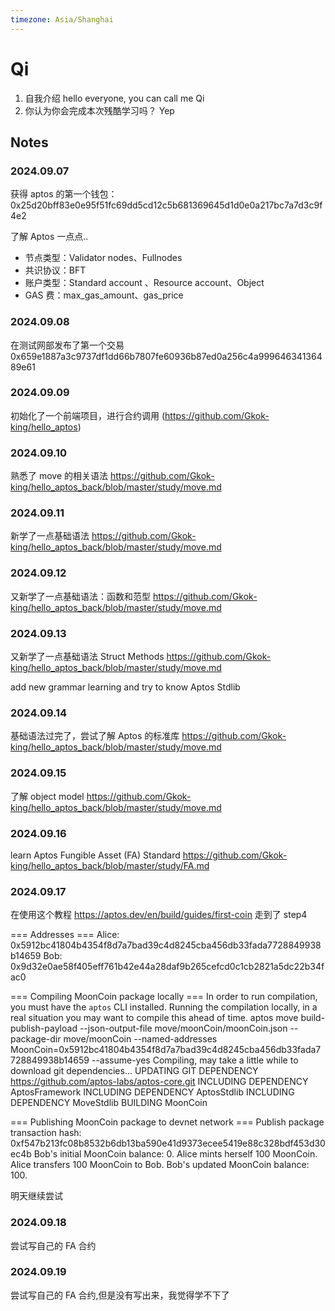 ```yaml
---
timezone: Asia/Shanghai
---
```


# Qi

1. 自我介绍 hello everyone, you can call me Qi
2. 你认为你会完成本次残酷学习吗？ Yep

## Notes

<!-- Content_START -->

### 2024.09.07

获得 aptos 的第一个钱包：0x25d20bff83e0e95f51fc69dd5cd12c5b681369645d1d0e0a217bc7a7d3c9f4e2

了解 Aptos 一点点..

- 节点类型：Validator nodes、Fullnodes
- 共识协议：BFT
- 账户类型：Standard account 、Resource account、Object
- GAS 费：max_gas_amount、gas_price

### 2024.09.08

在测试网部发布了第一个交易
0x659e1887a3c9737df1dd66b7807fe60936b87ed0a256c4a99964634136489e61

### 2024.09.09

初始化了一个前端项目，进行合约调用
(https://github.com/Gkok-king/hello_aptos)

### 2024.09.10

熟悉了 move 的相关语法
https://github.com/Gkok-king/hello_aptos_back/blob/master/study/move.md

### 2024.09.11

新学了一点基础语法
https://github.com/Gkok-king/hello_aptos_back/blob/master/study/move.md

### 2024.09.12

又新学了一点基础语法：函数和范型
https://github.com/Gkok-king/hello_aptos_back/blob/master/study/move.md

### 2024.09.13

又新学了一点基础语法 Struct Methods
https://github.com/Gkok-king/hello_aptos_back/blob/master/study/move.md

add new grammar learning and try to know Aptos Stdlib

### 2024.09.14

基础语法过完了，尝试了解 Aptos 的标准库
https://github.com/Gkok-king/hello_aptos_back/blob/master/study/move.md

### 2024.09.15

了解 object model
https://github.com/Gkok-king/hello_aptos_back/blob/master/study/move.md

### 2024.09.16

learn Aptos Fungible Asset (FA) Standard
https://github.com/Gkok-king/hello_aptos_back/blob/master/study/FA.md

### 2024.09.17

在使用这个教程
https://aptos.dev/en/build/guides/first-coin
走到了 step4

=== Addresses ===
Alice: 0x5912bc41804b4354f8d7a7bad39c4d8245cba456db33fada7728849938b14659
Bob: 0x9d32e0ae58f405eff761b42e44a28daf9b265cefcd0c1cb2821a5dc22b34fac0

=== Compiling MoonCoin package locally ===
In order to run compilation, you must have the `aptos` CLI installed.
Running the compilation locally, in a real situation you may want to compile this ahead of time.
aptos move build-publish-payload --json-output-file move/moonCoin/moonCoin.json --package-dir move/moonCoin --named-addresses MoonCoin=0x5912bc41804b4354f8d7a7bad39c4d8245cba456db33fada7728849938b14659 --assume-yes
Compiling, may take a little while to download git dependencies...
UPDATING GIT DEPENDENCY https://github.com/aptos-labs/aptos-core.git
INCLUDING DEPENDENCY AptosFramework
INCLUDING DEPENDENCY AptosStdlib
INCLUDING DEPENDENCY MoveStdlib
BUILDING MoonCoin

=== Publishing MoonCoin package to devnet network ===
Publish package transaction hash: 0xf547b213fc08b8532b6db13ba590e41d9373ecee5419e88c328bdf453d30ec4b
Bob's initial MoonCoin balance: 0.
Alice mints herself 100 MoonCoin.
Alice transfers 100 MoonCoin to Bob.
Bob's updated MoonCoin balance: 100.

明天继续尝试

### 2024.09.18

尝试写自己的 FA 合约

### 2024.09.19

尝试写自己的 FA 合约,但是没有写出来，我觉得学不下了

<!-- Content_END -->
